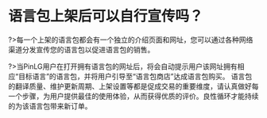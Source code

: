 # 语言包上架后可以自行宣传吗？
?>每一个上架的语言包都会有一个独立的介绍页面和网址，您可以通过各种网络渠道分发宣传您的语言包以促进语言包的销售。

?>当PinLG用户在打开拥有语言包的网址后，将会自动提示用户该网址拥有相应“目标语言”的语言包，并将用户引导至“语言包商店”达成语言包购买。
语言包的翻译质量、维护更新周期、上架设置等都是促成交易的重要维度，请认真做好每一个步骤，为用户提供最佳的使用体验，从而获得优质的评价。良性循环才能持续的为该语言包带来新订单。
